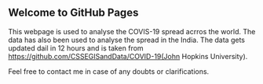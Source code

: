 ## Welcome to GitHub Pages

This webpage is used to analyse the COVIS-19 spread acrros the world. The data has also been used to analyse the spread in the India. The data gets updated dail in 12 hours and is taken from https://github.com/CSSEGISandData/COVID-19(John Hopkins University).













Feel free to contact me in case of any doubts or clarifications.
